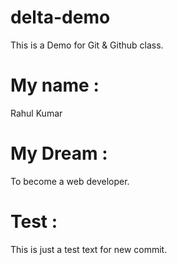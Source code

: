 # delta-demo

This is a Demo for Git &amp; Github class.

# My name : <!--it will view highlighted.  -->

Rahul Kumar

# My Dream :

To become a web developer.

# Test :
This is just a test text for new commit.